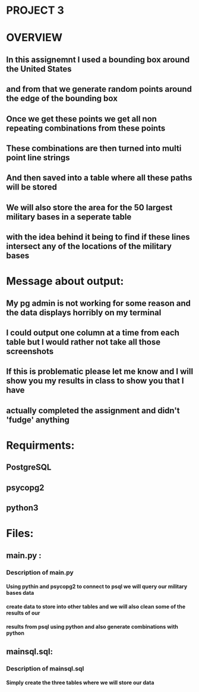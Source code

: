 # PROJECT 3

# OVERVIEW
## In this assignemnt I used a bounding box around the United States
## and from that we generate random points around the edge of the bounding box
## Once we get these points we get all non repeating combinations from these points
## These combinations are then turned into multi point line strings 
## And then saved into a table where all these paths will be stored
## We will also store the area for the 50 largest military bases in a seperate table
## with the idea behind it being to find if these lines intersect any of the locations of the military bases

# Message about output:
## My pg admin is not working for some reason and the data displays horribly on my terminal
## I could output one column at a time from each table but I would rather not take all those screenshots
## If this is problematic please let me know and I will show you my results in class to show you that I have 
## actually completed the assignment and didn't 'fudge' anything

# Requirments:
## PostgreSQL
## psycopg2
## python3

# Files:
## main.py :
### Description of main.py
#### Using pythin and psycopg2 to connect to psql we will query our military bases data
#### create data to store into other tables and we will also clean some of the results of our
#### results from psql using python and also generate combinations with python

## mainsql.sql:
### Description of mainsql.sql
#### Simply create the three tables where we will store our data
